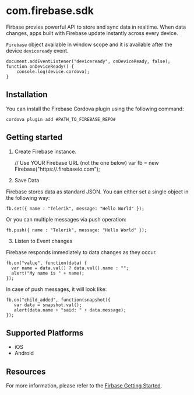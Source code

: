<!---
    Licensed to the Apache Software Foundation (ASF) under one
    or more contributor license agreements.  See the NOTICE file
    distributed with this work for additional information
    regarding copyright ownership.  The ASF licenses this file
    to you under the Apache License, Version 2.0 (the
    "License"); you may not use this file except in compliance
    with the License.  You may obtain a copy of the License at

      http://www.apache.org/licenses/LICENSE-2.0

    Unless required by applicable law or agreed to in writing,
    software distributed under the License is distributed on an
    "AS IS" BASIS, WITHOUT WARRANTIES OR CONDITIONS OF ANY
    KIND, either express or implied.  See the License for the
    specific language governing permissions and limitations
    under the License.
-->

# com.firebase.sdk

Firbase provies powerful API to store and sync data in realtime. When data changes, apps built with Firebase update instantly across every device.

`Firebase` object available in window scope and it is available after the device `deviceready` event.

    document.addEventListener("deviceready", onDeviceReady, false);
    function onDeviceReady() {
        console.log(device.cordova);
    }

## Installation

You can install the Firebase Cordova plugin using the following command:

    cordova plugin add #PATH_TO_FIREBASE_REPO#

## Getting started

1. Create Firebase instance.

    // Use YOUR Firebase URL (not the one below)
    var fb = new Firebase("https://<your-firebase>.firebaseio.com");

2. Save Data

Firebase stores data as standard JSON. You can either set a single object in the following way:

    fb.set({ name : "Telerik", message: "Hello World" });

Or you can multiple messages via push operation:

    fb.push({ name : "Telerik", message: "Hello World" });

3. Listen to Event changes

Firebase responds immediately to data changes as they occur.

    fb.on("value", function(data) {
      var name = data.val() ? data.val().name : "";
      alert("My name is " + name);
    });

In case of push messages, it will look like:

    fb.on("child_added", function(snapshot){
       var data = snapshot.val();
       alert(data.name + "said: " + data.message);
    });


## Supported Platforms

- iOS
- Android

## Resources

For more information, please refer to the [Firbase Getting Started](https://www.firebase.com/how-it-works.html).
